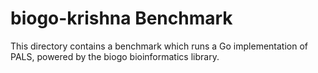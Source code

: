# biogo-krishna Benchmark

This directory contains a benchmark which runs a Go implementation of PALS,
powered by the biogo bioinformatics library.
